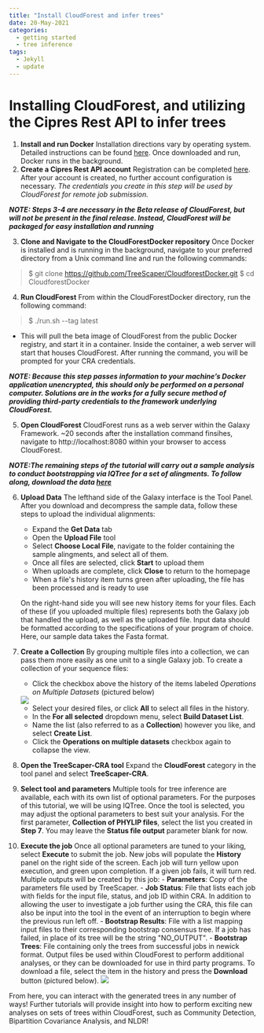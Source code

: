 ```yaml
---
title: "Install CloudForest and infer trees"
date: 20-May-2021
categories:
  - getting started
  - tree inference
tags:
  - Jekyll
  - update
---
```

# **Installing CloudForest, and utilizing the Cipres Rest API to infer trees**

1. **Install and run Docker**
Installation directions vary by operating system. Detailed instructions can be found [here](https://docs.docker.com/get-docker/). Once downloaded and run, Docker runs in the background.
2. **Create a Cipres Rest API account**
Registration can be completed [here](https://www.phylo.org/restusers/register.action). After your account is created, no further account configuration is necessary. *The credentials you create in this step will be used by CloudForest for remote job submission.*

***NOTE: Steps 3-4 are necessary in the Beta release of CloudForest, but will not be present in the final release. Instead, CloudForest will be packaged for easy installation and running***

3. **Clone and Navigate to the CloudForestDocker repository**
Once Docker is installed and is running in the background, navigate to your preferred directory from a Unix command line and run the following commands:
>$ git clone https://github.com/TreeScaper/CloudforestDocker.git
>$ cd CloudforestDocker
4. **Run CloudForest**
From within the CloudForestDocker directory, run the following command:
>$ ./run.sh --tag latest
>
- This will pull the beta image of CloudForest from the public Docker registry, and start it in a container. Inside the container, a web server will start that houses CloudForest.
After running the command, you will be prompted for your CRA credentials.

***NOTE: Because this step passes information to your machine’s Docker application unencrypted, this should only be performed on a personal computer. Solutions are in the works for a fully secure method of providing third-party credentials to the framework underlying CloudForest.***

5. **Open CloudForest**
CloudForest runs as a web server within the Galaxy Framework. ~20 seconds after the installation command finsihes, navigate to http://localhost:8080 within your browser to access CloudForest.

***NOTE:The remaining steps of the tutorial will carry out a sample analysis to conduct bootstrapping via IQTree for a set of alingments. To follow along, download the data [here](https://github.com/TreeScaper/TreeScaper.github.io/blob/master/sample_data/singhal_full.tgz)***

6. **Upload Data**
The lefthand side of the Galaxy interface is the Tool Panel. After you download and decompress the sample data, follow these steps to upload the individual alignments:
    - Expand the **Get Data** tab
    - Open the **Upload File** tool
    - Select **Choose Local File**, navigate to the folder containing the sample alingments, and select all of them.
    - Once all files are selected,  click **Start** to upload them
    - When uploads are complete, click **Close** to return to the homepage
    - When a file's history item turns green after uploading, the file has been processed and is ready to use

    On the right-hand side you will see new history items for your files. Each of these (if you uploaded multiple files) represents both the Galaxy job that handled the upload, as well as the uploaded file.
    Input data should be formatted according to the specifications of your program of choice. Here, our sample data takes the Fasta format.
7. **Create a Collection**
By grouping multiple files into a collection, we can pass them more easily as one unit to a single Galaxy job. To create a collection of your sequence files:
    - Click the checkbox above the history of the items labeled *Operations on Multiple Datasets* (pictured below)

    <img src="https://i.imgur.com/6ORbi8q.png"/>

    - Select your desired files, or click **All** to select all files in the history.
    - In the **For all selected** dropdown menu, select **Build Dataset List**.
    - Name the list (also referred to as a **Collection**) however you like, and select **Create List**.
    - Click the **Operations on multiple datasets** checkbox again to collapse the view.
8. **Open the TreeScaper-CRA tool**
Expand the **CloudForest** category in the tool panel and select **TreeScaper-CRA**.
9. **Select tool and parameters**
Multiple tools for tree inference are available, each with its own list of optional parameters. For the purposes of this tutorial, we will be using IQTree.
Once the tool is selected, you may adjust the optional parameters to best suit your analysis.
For the first parameter, **Collection of PHYLIP files**, select the list you created in **Step 7**.
You may leave the **Status file output** parameter blank for now.
10.  **Execute the job**
Once all optional parameters are tuned to your liking, select **Execute** to submit the job. New jobs will populate the **History** panel on the right side of the screen. Each job will turn yellow upon execution, and green upon completion. If a given job fails, it will turn red. Multiple outputs will be created by this job:
    - **Parameters**: Copy of the parameters file used by TreeScaper.
    - **Job Status**: File that lists each job with fields for the input file, status, and job ID within CRA. In addition to allowing the user to investigate a job further using the CRA, this file can also be input into the tool in the event of an interruption to begin where the previous run left off.
    - **Bootstrap Results**: File with a list mapping input files to their corresponding bootstrap consensus tree. If a job has failed, in place of its tree will be the string "NO_OUTPUT".
    - **Bootstrap Trees**: File containing only the trees from successful jobs in newick format.
    Output files be used within CloudForest to perform additional analyses, or they can be downloaded for use in third party programs. To download a file, select the item in the history and press the **Download** button (pictured below).
    <img src="https://i.imgur.com/sGYAyGW.png"/>

From here, you can interact with the generated trees in any number of ways! Further tutorials will provide insight into how to perform exciting new analyses on sets of trees within CloudForest, such as Community Detection, Bipartition Covariance Analysis, and NLDR!
